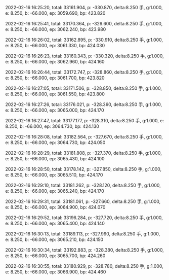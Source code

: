 2022-02-16 16:25:20, total: 33161.904, p: -330.870, delta:8.250 手, g:1.000, e: 8.250, b: -66.000, ep: 3059.690, bp: 423.820

2022-02-16 16:25:41, total: 33170.364, p: -329.600, delta:8.250 手, g:1.000, e: 8.250, b: -66.000, ep: 3062.240, bp: 423.980

2022-02-16 16:26:02, total: 33162.895, p: -330.910, delta:8.250 手, g:1.000, e: 8.250, b: -66.000, ep: 3061.330, bp: 424.030

2022-02-16 16:26:23, total: 33160.343, p: -330.320, delta:8.250 手, g:1.000, e: 8.250, b: -66.000, ep: 3062.960, bp: 424.160

2022-02-16 16:26:44, total: 33172.747, p: -328.860, delta:8.250 手, g:1.000, e: 8.250, b: -66.000, ep: 3061.700, bp: 423.820

2022-02-16 16:27:05, total: 33171.506, p: -328.850, delta:8.250 手, g:1.000, e: 8.250, b: -66.000, ep: 3061.550, bp: 423.800

2022-02-16 16:27:26, total: 33176.021, p: -328.360, delta:8.250 手, g:1.000, e: 8.250, b: -66.000, ep: 3065.000, bp: 424.170

2022-02-16 16:27:47, total: 33177.177, p: -328.310, delta:8.250 手, g:1.000, e: 8.250, b: -66.000, ep: 3064.730, bp: 424.130

2022-02-16 16:28:08, total: 33182.564, p: -327.670, delta:8.250 手, g:1.000, e: 8.250, b: -66.000, ep: 3064.730, bp: 424.050

2022-02-16 16:28:29, total: 33181.808, p: -327.370, delta:8.250 手, g:1.000, e: 8.250, b: -66.000, ep: 3065.430, bp: 424.100

2022-02-16 16:28:50, total: 33178.142, p: -327.850, delta:8.250 手, g:1.000, e: 8.250, b: -66.000, ep: 3065.510, bp: 424.170

2022-02-16 16:29:10, total: 33181.262, p: -328.120, delta:8.250 手, g:1.000, e: 8.250, b: -66.000, ep: 3065.240, bp: 424.170

2022-02-16 16:29:31, total: 33181.061, p: -327.660, delta:8.250 手, g:1.000, e: 8.250, b: -66.000, ep: 3064.900, bp: 424.070

2022-02-16 16:29:52, total: 33196.284, p: -327.720, delta:8.250 手, g:1.000, e: 8.250, b: -66.000, ep: 3065.400, bp: 424.140

2022-02-16 16:30:13, total: 33189.113, p: -327.990, delta:8.250 手, g:1.000, e: 8.250, b: -66.000, ep: 3065.210, bp: 424.150

2022-02-16 16:30:34, total: 33192.883, p: -328.380, delta:8.250 手, g:1.000, e: 8.250, b: -66.000, ep: 3065.700, bp: 424.260

2022-02-16 16:30:55, total: 33180.929, p: -328.780, delta:8.250 手, g:1.000, e: 8.250, b: -66.000, ep: 3066.900, bp: 424.460